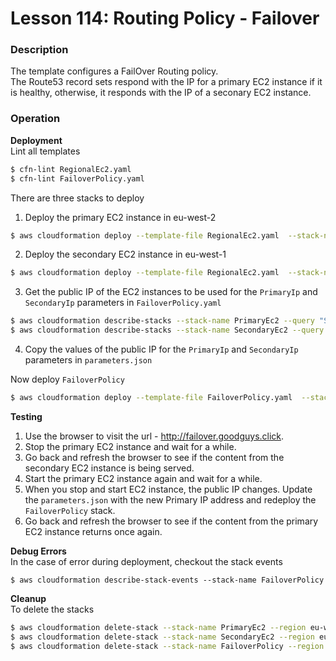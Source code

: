 # Lesson 114: Routing Policy - Failover

### Description

The template configures a FailOver Routing policy.  
The Route53 record sets respond with the IP for a primary EC2 instance if it is healthy, otherwise, it responds with the IP of a seconary EC2 instance.

### Operation

**Deployment**  
Lint all templates

```bash
$ cfn-lint RegionalEc2.yaml
$ cfn-lint FailoverPolicy.yaml
```

There are three stacks to deploy

1. Deploy the primary EC2 instance in eu-west-2

```bash
$ aws cloudformation deploy --template-file RegionalEc2.yaml  --stack-name PrimaryEc2 --region eu-west-2
```

2. Deploy the secondary EC2 instance in eu-west-1

```bash
$ aws cloudformation deploy --template-file RegionalEc2.yaml  --stack-name SecondaryEc2 --region eu-west-1
```

3. Get the public IP of the EC2 instances to be used for the `PrimaryIp` and `SecondaryIp` parameters in `FailoverPolicy.yaml`

```bash
$ aws cloudformation describe-stacks --stack-name PrimaryEc2 --query "Stacks[0].Outputs"  --no-cli-pager --region eu-west-2
$ aws cloudformation describe-stacks --stack-name SecondaryEc2 --query "Stacks[0].Outputs"  --no-cli-pager --region eu-west-1
```

4. Copy the values of the public IP for the `PrimaryIp` and `SecondaryIp` parameters in `parameters.json`

Now deploy `FailoverPolicy`

```bash
$ aws cloudformation deploy --template-file FailoverPolicy.yaml  --stack-name FailoverPolicy --region eu-west-2 --parameter-overrides file://parameters.json
```

**Testing**

1. Use the browser to visit the url - http://failover.goodguys.click.
2. Stop the primary EC2 instance and wait for a while.
3. Go back and refresh the browser to see if the content from the secondary EC2 instance is being served.
4. Start the primary EC2 instance again and wait for a while.
5. When you stop and start EC2 instance, the public IP changes. Update the `parameters.json` with the new Primary IP address and redeploy the `FailoverPolicy` stack.
6. Go back and refresh the browser to see if the content from the primary EC2 instance returns once again.

**Debug Errors**  
In the case of error during deployment, checkout the stack events

```
$ aws cloudformation describe-stack-events --stack-name FailoverPolicy
```

**Cleanup**  
To delete the stacks

```bash
$ aws cloudformation delete-stack --stack-name PrimaryEc2 --region eu-west-2
$ aws cloudformation delete-stack --stack-name SecondaryEc2 --region eu-west-1
$ aws cloudformation delete-stack --stack-name FailoverPolicy --region eu-west-2
```
